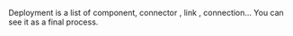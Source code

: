 Deployment is a list of component, connector , link , connection...
You can see it as a final process.

